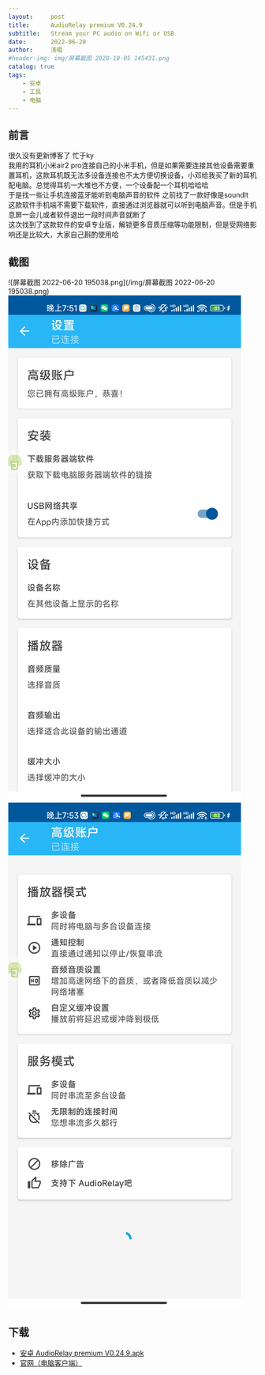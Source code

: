 ```yaml
---
layout:     post
title:      AudioRelay premium V0.24.9
subtitle:   Stream your PC audio on Wifi or USB
date:       2022-06-20
author:     浅唱
#header-img: img/屏幕截图 2020-10-05 145431.png
catalog: true
tags:
    - 安卓
    - 工具
    - 电脑
---
```



## 前言
很久没有更新博客了 忙于ky  
我用的耳机小米air2 pro连接自己的小米手机，但是如果需要连接其他设备需要重置耳机，这款耳机既无法多设备连接也不太方便切换设备，小邓给我买了新的耳机配电脑。总觉得耳机一大堆也不方便，一个设备配一个耳机哈哈哈  
于是找一些让手机连接蓝牙能听到电脑声音的软件 之前找了一款好像是soundlt 这款软件手机端不需要下载软件，直接通过浏览器就可以听到电脑声音。但是手机息屏一会儿或者软件退出一段时间声音就断了  
这次找到了这款软件的安卓专业版，解锁更多音质压缩等功能限制，但是受网络影响还是比较大，大家自己斟酌使用哈

## 截图

![屏幕截图 2022-06-20 195038.png](/img/屏幕截图 2022-06-20 195038.png)
![2.jpg](/img/2.jpg)
![3.jpg](/img/3.jpg)

## 下载

 
- [安卓 AudioRelay premium V0.24.9.apk](https://wwm.lanzouf.com/iNfvQ06p199g)  
- [官网（电脑客户端）](https://audiorelay.net/)  


